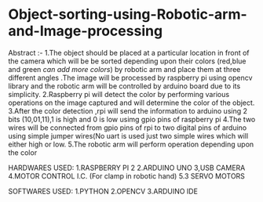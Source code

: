 # Object-sorting-using-Robotic-arm-and-Image-processing
Abstract :- 
1.The object should be placed at a particular location in front of the camera which will be be sorted depending upon their colors    (red,blue and green *can add more colors*) by robotic arm and place them at three different angles .The image will be processed by raspberry pi using opencv library and the robotic arm will be controlled by arduino board due to its simplicity.
2.Raspberry pi will detect the color by performing various operations on the image captured and will determine the color of the object.
3.After the color detection ,rpi will send the information to arduino using 2 bits (10,01,11),1 is high and 0 is low usimg gpio pins of raspberry pi
4.The two wires will be connected from gpio pins of rpi to two digital pins of arduino using simple jumper wires(No uart is used just two simple wires which will either high or low.
5.The robotic arm will perform operation depending upon the color

 
HARDWARES USED:
1.RASPBERRY PI 2
2.ARDUINO UNO
3,USB CAMERA
4.MOTOR CONTROL I.C. (For clamp in robotic hand)
5.3 SERVO MOTORS


SOFTWARES USED:
1.PYTHON
2.OPENCV
3.ARDUINO IDE



